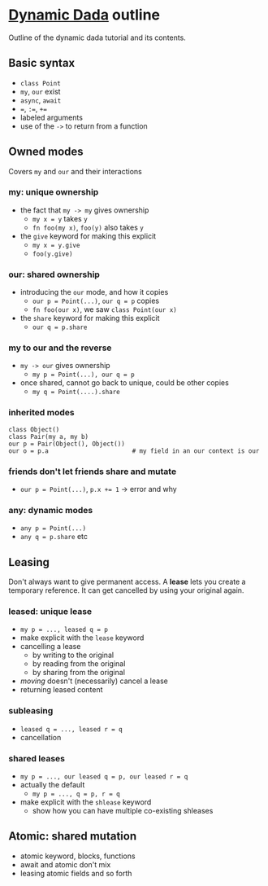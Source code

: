 # [Dynamic Dada](./dyn_tutorial.md) outline

Outline of the dynamic dada tutorial and its contents.

## Basic syntax

* `class Point`
* `my`, `our` exist
* `async`, `await`
* `=`, `:=`, `+=`
* labeled arguments
* use of the `->` to return from a function

## Owned modes

Covers `my` and `our` and their interactions

### my: unique ownership

* the fact that `my -> my` gives ownership
    * `my x = y` takes `y`
    * `fn foo(my x)`, `foo(y)` also takes `y`
* the `give` keyword for making this explicit
    * `my x = y.give`
    * `foo(y.give)`

### our: shared ownership

* introducing the `our` mode, and how it copies
    * `our p = Point(...)`, `our q = p` copies
    * `fn foo(our x)`, we saw `class Point(our x)`
* the `share` keyword for making this explicit
    * `our q = p.share`

### my to our and the reverse

* `my -> our` gives ownership
    * `my p = Point(...), our q = p`
* once shared, cannot go back to unique, could be other copies
    * `my q = Point(....).share`

### inherited modes

```
class Object()
class Pair(my a, my b)
our p = Pair(Object(), Object())
our o = p.a                       # my field in an our context is our
```

### friends don't let friends share and mutate

* `our p = Point(...)`, `p.x += 1` → error and why

### any: dynamic modes

* `any p = Point(...)`
* `any q = p.share` etc

## Leasing

Don't always want to give permanent access. A **lease** lets you create a temporary reference. It can get cancelled by using your original again.

### leased: unique lease

* `my p = ..., leased q = p`
* make explicit with the `lease` keyword
* cancelling a lease
    * by writing to the original
    * by reading from the original
    * by sharing from the original
* *moving* doesn't (necessarily) cancel a lease
* returning leased content

### subleasing

* `leased q = ..., leased r = q`
* cancellation

### shared leases

* `my p = ..., our leased q = p, our leased r = q`
* actually the default
    * `my p = ..., q = p, r = q`
* make explicit with the `shlease` keyword
    * show how you can have multiple co-existing shleases

## Atomic: shared mutation

* atomic keyword, blocks, functions
* await and atomic don't mix
* leasing atomic fields and so forth
